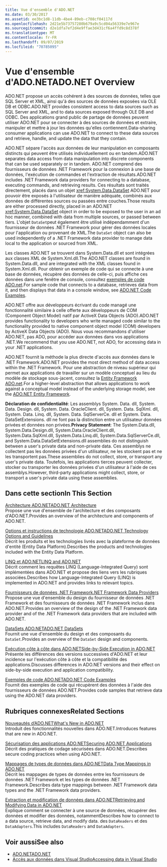 ```yaml
---
title: Vue d'ensemble d'ADO.NET
ms.date: 03/30/2017
ms.assetid: ee3bc1d8-11db-4be4-89eb-c708cf04117d
ms.openlocfilehash: 2d21e5b73757280b679a9c5cd04a56339e7e967e
ms.sourcegitcommit: d2e1dfa7ef2d4e9ffae3d431cf6a4ffd9c8d378f
ms.translationtype: MT
ms.contentlocale: fr-FR
ms.lasthandoff: 09/07/2019
ms.locfileid: "70785095"
---
```

# <a name="adonet-overview"></a><span data-ttu-id="c03e1-102">Vue d'ensemble d'ADO.NET</span><span class="sxs-lookup"><span data-stu-id="c03e1-102">ADO.NET Overview</span></span>
<span data-ttu-id="c03e1-103">ADO.NET propose un accès cohérent à des sources de données, telles que SQL Server et XML, ainsi qu'à des sources de données exposées via OLE DB et ODBC.</span><span class="sxs-lookup"><span data-stu-id="c03e1-103">ADO.NET provides consistent access to data sources such as SQL Server and XML, and to data sources exposed through OLE DB and ODBC.</span></span> <span data-ttu-id="c03e1-104">Des applications grand public de partage de données peuvent utiliser ADO.NET pour se connecter à des sources de données et extraire, manipuler et mettre à jour les données qu'elles contiennent.</span><span class="sxs-lookup"><span data-stu-id="c03e1-104">Data-sharing consumer applications can use ADO.NET to connect to these data sources and retrieve, handle, and update the data that they contain.</span></span>  
  
 <span data-ttu-id="c03e1-105">ADO.NET sépare l'accès aux données de leur manipulation en composants distincts qui peuvent être utilisés individuellement ou en tandem.</span><span class="sxs-lookup"><span data-stu-id="c03e1-105">ADO.NET separates data access from data manipulation into discrete components that can be used separately or in tandem.</span></span> <span data-ttu-id="c03e1-106">ADO.NET comprend des fournisseurs de données .NET Framework pour la connexion à une base de données, l'exécution de commandes et l'extraction de résultats.</span><span class="sxs-lookup"><span data-stu-id="c03e1-106">ADO.NET includes .NET Framework data providers for connecting to a database, executing commands, and retrieving results.</span></span> <span data-ttu-id="c03e1-107">Ces résultats sont traités directement, placés dans un objet <xref:System.Data.DataSet> ADO.NET pour pouvoir être exposés à l'utilisateur de manière adéquate, combinés aux données de différentes sources ou passées entre couches.</span><span class="sxs-lookup"><span data-stu-id="c03e1-107">Those results are either processed directly, placed in an ADO.NET <xref:System.Data.DataSet> object in order to be exposed to the user in an ad hoc manner, combined with data from multiple sources, or passed between tiers.</span></span> <span data-ttu-id="c03e1-108">L'objet `DataSet`peut également être utilisé indépendamment d'un fournisseur de données .NET Framework pour gérer des données locales pour l'application ou provenant de XML.</span><span class="sxs-lookup"><span data-stu-id="c03e1-108">The `DataSet` object can also be used independently of a .NET Framework data provider to manage data local to the application or sourced from XML.</span></span>  
  
 <span data-ttu-id="c03e1-109">Les classes ADO.NET se trouvent dans System.Data.dll et sont intégrées aux classes XML de System.Xml.dll.</span><span class="sxs-lookup"><span data-stu-id="c03e1-109">The ADO.NET classes are found in System.Data.dll, and are integrated with the XML classes found in System.Xml.dll.</span></span> <span data-ttu-id="c03e1-110">Pour obtenir un exemple de code qui se connecte à une base de données, récupère des données de celle-ci, puis affiche ces données dans une fenêtre de console, consultez [exemples de code ADO.net](ado-net-code-examples.md).</span><span class="sxs-lookup"><span data-stu-id="c03e1-110">For sample code that connects to a database, retrieves data from it, and then displays that data in a console window, see [ADO.NET Code Examples](ado-net-code-examples.md).</span></span>  
  
 <span data-ttu-id="c03e1-111">ADO.NET offre aux développeurs écrivant du code managé une fonctionnalité similaire à celle offerte aux développeurs de COM (Component Object Model) natif par ActiveX Data Objects (ADO).</span><span class="sxs-lookup"><span data-stu-id="c03e1-111">ADO.NET provides functionality to developers who write managed code similar to the functionality provided to native component object model (COM) developers by ActiveX Data Objects (ADO).</span></span> <span data-ttu-id="c03e1-112">Nous vous recommandons d'utiliser ADO.NET, pas ADO, pour accéder aux données dans vos applications .NET.</span><span class="sxs-lookup"><span data-stu-id="c03e1-112">We recommend that you use ADO.NET, not ADO, for accessing data in your .NET applications.</span></span>  
  
 <span data-ttu-id="c03e1-113">ADO.NET fournit la méthode la plus directe d'accès aux données dans le .NET Framework.</span><span class="sxs-lookup"><span data-stu-id="c03e1-113">ADO.NET provides the most direct method of data access within the .NET Framework.</span></span> <span data-ttu-id="c03e1-114">Pour une abstraction de niveau supérieur qui permet aux applications de travailler sur un modèle conceptuel au lieu du modèle de stockage sous-jacent, consultez la [Entity Framework ADO.net](./ef/index.md).</span><span class="sxs-lookup"><span data-stu-id="c03e1-114">For a higher-level abstraction that allows applications to work against a conceptual model instead of the underlying storage model, see the [ADO.NET Entity Framework](./ef/index.md).</span></span>  
  
 <span data-ttu-id="c03e1-115">**Déclaration de confidentialité**: Les assemblys System. Data. dll, System. Data. Design. dll, System. Data. OracleClient. dll, System. Data. SqlXml. dll, System. Data. Linq. dll, System. Data. SqlServerCe. dll et System. Data. DataSetExtensions. dll ne font pas la distinction entre un utilisateur données privées et données non privées.</span><span class="sxs-lookup"><span data-stu-id="c03e1-115">**Privacy Statement**: The System.Data.dll, System.Data.Design.dll, System.Data.OracleClient.dll, System.Data.SqlXml.dll, System.Data.Linq.dll, System.Data.SqlServerCe.dll, and System.Data.DataSetExtensions.dll assemblies do not distinguish between a user's private data and non-private data.</span></span>  <span data-ttu-id="c03e1-116">Ces assemblys ne collectent pas les données privées d'un utilisateur, ne les stockent pas et ne les transportent pas.</span><span class="sxs-lookup"><span data-stu-id="c03e1-116">These assemblies do not collect, store, or transport any user's private data.</span></span> <span data-ttu-id="c03e1-117">Toutefois, les applications tierces peuvent collecter, stocker ou transporter les données privées d'un utilisateur à l'aide de ces assemblys.</span><span class="sxs-lookup"><span data-stu-id="c03e1-117">However, third-party applications might collect, store, or transport a user's private data using these assemblies.</span></span>  
  
## <a name="in-this-section"></a><span data-ttu-id="c03e1-118">Dans cette section</span><span class="sxs-lookup"><span data-stu-id="c03e1-118">In This Section</span></span>  
 [<span data-ttu-id="c03e1-119">Architecture ADO.NET</span><span class="sxs-lookup"><span data-stu-id="c03e1-119">ADO.NET Architecture</span></span>](ado-net-architecture.md)  
 <span data-ttu-id="c03e1-120">Propose une vue d'ensemble de l'architecture et des composants d'ADO.NET.</span><span class="sxs-lookup"><span data-stu-id="c03e1-120">Provides an overview of the architecture and components of ADO.NET.</span></span>  
  
 [<span data-ttu-id="c03e1-121">Options et instructions de technologie ADO.NET</span><span class="sxs-lookup"><span data-stu-id="c03e1-121">ADO.NET Technology Options and Guidelines</span></span>](ado-net-technology-options-and-guidelines.md)  
 <span data-ttu-id="c03e1-122">Décrit les produits et les technologies livrés avec la plateforme de données d'entité (Entity Data Platform).</span><span class="sxs-lookup"><span data-stu-id="c03e1-122">Describes the products and technologies included with the Entity Data Platform.</span></span>  
  
 [<span data-ttu-id="c03e1-123">LINQ et ADO.NET</span><span class="sxs-lookup"><span data-stu-id="c03e1-123">LINQ and ADO.NET</span></span>](linq-and-ado-net.md)  
 <span data-ttu-id="c03e1-124">Décrit comment les requêtes LINQ (Language-Integrated Query) sont implémentées dans ADO.NET et propose des liens vers les rubriques associées.</span><span class="sxs-lookup"><span data-stu-id="c03e1-124">Describes how Language-Integrated Query (LINQ) is implemented in ADO.NET and provides links to relevant topics.</span></span>  
  
 [<span data-ttu-id="c03e1-125">Fournisseurs de données .NET Framework</span><span class="sxs-lookup"><span data-stu-id="c03e1-125">.NET Framework Data Providers</span></span>](data-providers.md)  
 <span data-ttu-id="c03e1-126">Propose une vue d'ensemble du design du fournisseur de données .NET Framework et des fournisseurs de données .NET Framework inclus dans ADO.NET.</span><span class="sxs-lookup"><span data-stu-id="c03e1-126">Provides an overview of the design of the .NET Framework data provider and of the .NET Framework data providers that are included with ADO.NET.</span></span>  
  
 [<span data-ttu-id="c03e1-127">DataSets ADO.NET</span><span class="sxs-lookup"><span data-stu-id="c03e1-127">ADO.NET DataSets</span></span>](ado-net-datasets.md)  
 <span data-ttu-id="c03e1-128">Fournit une vue d'ensemble du design et des composants du `DataSet`.</span><span class="sxs-lookup"><span data-stu-id="c03e1-128">Provides an overview of the `DataSet` design and components.</span></span>  
  
 [<span data-ttu-id="c03e1-129">Exécution côte à côte dans ADO.NET</span><span class="sxs-lookup"><span data-stu-id="c03e1-129">Side-by-Side Execution in ADO.NET</span></span>](side-by-side-execution.md)  
 <span data-ttu-id="c03e1-130">Présente les différences des versions successives d'ADO.NET et leur incidence sur l'exécution côte à côte et la compatibilité des applications.</span><span class="sxs-lookup"><span data-stu-id="c03e1-130">Discusses differences in ADO.NET versions and their effect on side-by-side execution and application compatibility.</span></span>  
  
 [<span data-ttu-id="c03e1-131">Exemples de code ADO.NET</span><span class="sxs-lookup"><span data-stu-id="c03e1-131">ADO.NET Code Examples</span></span>](ado-net-code-examples.md)  
 <span data-ttu-id="c03e1-132">Fournit des exemples de code qui récupèrent des données à l'aide des fournisseurs de données ADO.NET.</span><span class="sxs-lookup"><span data-stu-id="c03e1-132">Provides code samples that retrieve data using the ADO.NET data providers.</span></span>  
  
## <a name="related-sections"></a><span data-ttu-id="c03e1-133">Rubriques connexes</span><span class="sxs-lookup"><span data-stu-id="c03e1-133">Related Sections</span></span>  
 [<span data-ttu-id="c03e1-134">Nouveautés d’ADO.NET</span><span class="sxs-lookup"><span data-stu-id="c03e1-134">What's New in ADO.NET</span></span>](whats-new.md)  
 <span data-ttu-id="c03e1-135">Introduit des fonctionnalités nouvelles dans ADO.NET.</span><span class="sxs-lookup"><span data-stu-id="c03e1-135">Introduces features that are new in ADO.NET.</span></span>  
  
 [<span data-ttu-id="c03e1-136">Sécurisation des applications ADO.NET</span><span class="sxs-lookup"><span data-stu-id="c03e1-136">Securing ADO.NET Applications</span></span>](securing-ado-net-applications.md)  
 <span data-ttu-id="c03e1-137">Décrit des pratiques de codage sécurisées dans ADO.NET.</span><span class="sxs-lookup"><span data-stu-id="c03e1-137">Describes secure coding practices when using ADO.NET.</span></span>  
  
 [<span data-ttu-id="c03e1-138">Mappages de types de données dans ADO.NET</span><span class="sxs-lookup"><span data-stu-id="c03e1-138">Data Type Mappings in ADO.NET</span></span>](data-type-mappings-in-ado-net.md)  
 <span data-ttu-id="c03e1-139">Décrit les mappages de types de données entre les fournisseurs de données .NET Framework et les types de données .NET Framework.</span><span class="sxs-lookup"><span data-stu-id="c03e1-139">Describes data type mappings between .NET Framework data types and the .NET Framework data providers.</span></span>  
  
 [<span data-ttu-id="c03e1-140">Extraction et modification de données dans ADO.NET</span><span class="sxs-lookup"><span data-stu-id="c03e1-140">Retrieving and Modifying Data in ADO.NET</span></span>](retrieving-and-modifying-data.md)  
 <span data-ttu-id="c03e1-141">Explique comment se connecter à une source de données, récupérer des données et modifier des données, notamment</span><span class="sxs-lookup"><span data-stu-id="c03e1-141">Describes how to connect to a data source, retrieve data, and modify data.</span></span> <span data-ttu-id="c03e1-142">des `DataReaders` et des `DataAdapters`.</span><span class="sxs-lookup"><span data-stu-id="c03e1-142">This includes `DataReaders` and `DataAdapters`.</span></span>  
  
## <a name="see-also"></a><span data-ttu-id="c03e1-143">Voir aussi</span><span class="sxs-lookup"><span data-stu-id="c03e1-143">See also</span></span>

- [<span data-ttu-id="c03e1-144">ADO.NET</span><span class="sxs-lookup"><span data-stu-id="c03e1-144">ADO.NET</span></span>](index.md)
- [<span data-ttu-id="c03e1-145">Accès aux données dans Visual Studio</span><span class="sxs-lookup"><span data-stu-id="c03e1-145">Accessing data in Visual Studio</span></span>](/visualstudio/data-tools/accessing-data-in-visual-studio)
